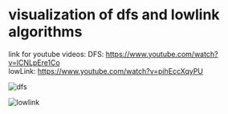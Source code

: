 # visualization of dfs and lowlink algorithms

link for youtube videos:
DFS:  https://www.youtube.com/watch?v=lCNLpEre1Co    
lowLink: https://www.youtube.com/watch?v=pihEccXqyPU


![dfs](https://user-images.githubusercontent.com/104201793/235952124-3485bbfb-5e90-44e1-8e7f-bcf26581efc0.png)


![lowlink](https://user-images.githubusercontent.com/104201793/235952203-4823c578-31d4-4491-a3af-7e59d8ffa2a9.png)
